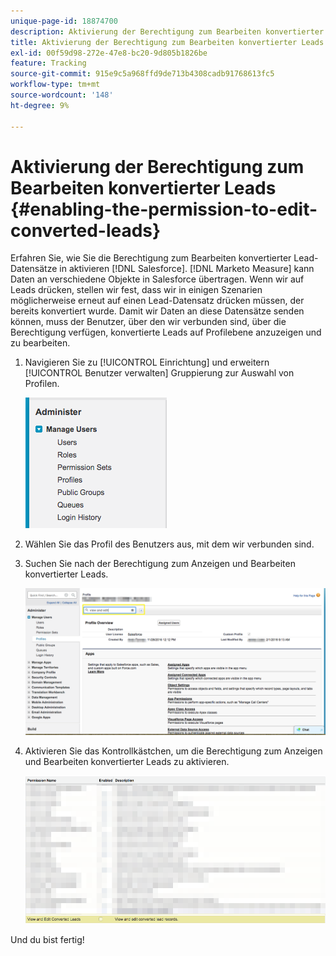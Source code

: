 ```yaml
---
unique-page-id: 18874700
description: Aktivierung der Berechtigung zum Bearbeiten konvertierter Leads - [!DNL Marketo Measure]
title: Aktivierung der Berechtigung zum Bearbeiten konvertierter Leads
exl-id: 00f59d98-272e-47e8-bc20-9d805b1826be
feature: Tracking
source-git-commit: 915e9c5a968ffd9de713b4308cadb91768613fc5
workflow-type: tm+mt
source-wordcount: '148'
ht-degree: 9%

---
```


# Aktivierung der Berechtigung zum Bearbeiten konvertierter Leads {#enabling-the-permission-to-edit-converted-leads}

Erfahren Sie, wie Sie die Berechtigung zum Bearbeiten konvertierter Lead-Datensätze in aktivieren [!DNL Salesforce]. [!DNL Marketo Measure] kann Daten an verschiedene Objekte in Salesforce übertragen. Wenn wir auf Leads drücken, stellen wir fest, dass wir in einigen Szenarien möglicherweise erneut auf einen Lead-Datensatz drücken müssen, der bereits konvertiert wurde. Damit wir Daten an diese Datensätze senden können, muss der Benutzer, über den wir verbunden sind, über die Berechtigung verfügen, konvertierte Leads auf Profilebene anzuzeigen und zu bearbeiten.

1. Navigieren Sie zu [!UICONTROL Einrichtung] und erweitern [!UICONTROL Benutzer verwalten] Gruppierung zur Auswahl von Profilen.

   ![](assets/1-2.png)

1. Wählen Sie das Profil des Benutzers aus, mit dem wir verbunden sind.

1. Suchen Sie nach der Berechtigung zum Anzeigen und Bearbeiten konvertierter Leads.

   ![](assets/2-1.png)

1. Aktivieren Sie das Kontrollkästchen, um die Berechtigung zum Anzeigen und Bearbeiten konvertierter Leads zu aktivieren.

   ![](assets/3-1.png)

Und du bist fertig!
